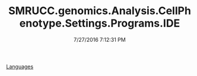 ﻿---
title: SMRUCC.genomics.Analysis.CellPhenotype.Settings.Programs.IDE
date: 7/27/2016 7:12:31 PM
---

[Languages](T-SMRUCC.genomics.Analysis.CellPhenotype.Settings.Programs.IDE.Languages.html)
